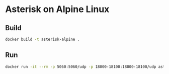 # Asterisk on Alpine Linux

## Build

```bash
docker build -t asterisk-alpine .
```

## Run

```bash
docker run -it --rm -p 5060:5060/udp -p 18000-18100:18000-18100/udp asterisk-alpine
```
